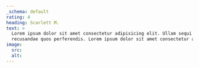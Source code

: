 ```yaml
---
_schema: default
rating: 4
heading: Scarlett M.
text: >
  Lorem ipsum dolor sit amet consectetur adipisicing elit. Ullam sequi
  recusandae quos perferendis. Lorem ipsum dolor sit amet consectetur adipisicing elit.
image:
  src:
  alt:
---
```

